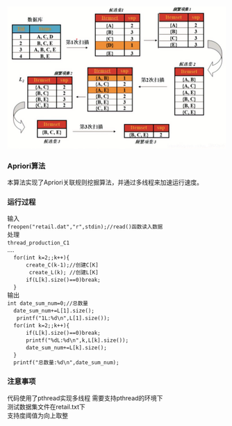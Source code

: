 
![image](https://github.com/hannmuuc/Data_mining/blob/master/image/image1.png)

### Apriori算法
本算法实现了Apriori关联规则挖掘算法，并通过多线程来加速运行速度。<br>


### 运行过程
输入<br>
`freopen("retail.dat","r",stdin);//read()函数读入数据`<br>
处理<br>
 `thread_production_C1`<br>
....<br>
`   for(int k=2;;k++){                     `<br>
`       create_C(k-1);//创建C[K]           `<br>
`        create_L(k); //创建L[K]           `<br>
`       if(L[k].size()==0)break;           `<br>
 `   }                                      `<br>
输出<br>
 `int date_sum_num=0;//总数量                `<br>
 `   date_sum_num+=L[1].size();             `<br>
 `    printf("1L:%d\n",L[1].size());        `<br>
 `   for(int k=2;;k++){                     `<br>
 `       if(L[k].size()==0)break;           `<br>
 `       printf("%dL:%d\n",k,L[k].size());  `<br>
 `       date_sum_num+=L[k].size();         `<br>
 `   }                                      `<br>
 `   printf("总数量:%d\n",date_sum_num);     `<br>


### 注意事项
 代码使用了pthread实现多线程 需要支持pthread的环境下<br>
 测试数据集文件在retail.txt下<br>
 支持度阈值为向上取整<br>
